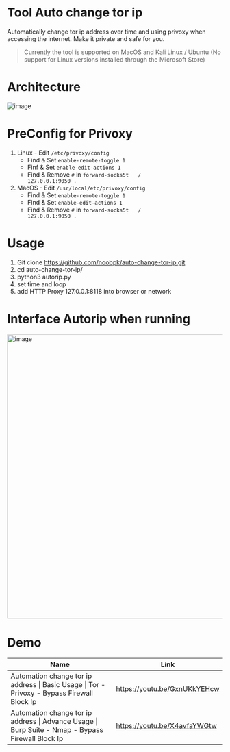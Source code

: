 # Tool Auto change tor ip
Automatically change tor ip address over time and using privoxy when accessing the internet. Make it private and safe for you.

> Currently the tool is supported on MacOS and Kali Linux / Ubuntu (No support for Linux versions installed through the Microsoft Store)

# Architecture
![image](https://user-images.githubusercontent.com/31820707/189964620-7062c280-7011-4b13-84a5-bf676e721d25.png)


# PreConfig for Privoxy
1. Linux - Edit `/etc/privoxy/config` 
    - Find & Set `enable-remote-toggle 1`
    - Finf & Set `enable-edit-actions 1`
    - Find & Remove `#` in `forward-socks5t   /               127.0.0.1:9050 .`
2. MacOS - Edit `/usr/local/etc/privoxy/config` 
    - Find & Set `enable-remote-toggle 1`
    - Find & Set `enable-edit-actions 1`
    - Find & Remove `#` in `forward-socks5t   /               127.0.0.1:9050 .`

# Usage
1. Git clone https://github.com/noobpk/auto-change-tor-ip.git
1. cd auto-change-tor-ip/
1. python3 autorip.py
1. set time and loop
1. add HTTP Proxy 127.0.0.1:8118 into browser or network

<!-- # Configure burp suite walk through browser
1. add socket 127.0.0.1:9050 into Network setting -> SOCKS Host in browser
2. On Burp Suite - Add socket 127.0.0.1:9050 into User options -> SOCKS Proxy in burp suite -->

<!-- # Configure autorip with proxychains
1. Edit `/etc/proxychains.conf` at `[ProxyList]` add `socks5 127.0.0.1 9050` -->

# Interface Autorip when running
<img width="664" alt="image" src="https://user-images.githubusercontent.com/31820707/142809533-8e1034ed-cde1-483f-a363-1749d9b6e755.png">

# Demo
|Name|Link|
|----|----|
|Automation change tor ip address &#124; Basic Usage &#124; Tor - Privoxy - Bypass Firewall  Block Ip| https://youtu.be/GxnUKkYEHcw |
|Automation change tor ip address &#124; Advance Usage &#124; Burp Suite - Nmap - Bypass Firewall  Block Ip| https://youtu.be/X4avfaYWGtw |

